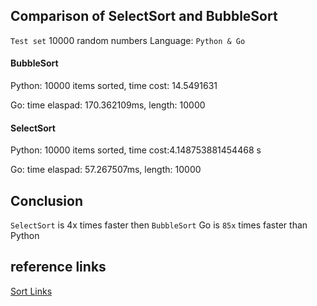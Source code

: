 ## Comparison of SelectSort and BubbleSort
`Test set` 10000 random numbers
Language: `Python & Go`

#### BubbleSort

Python: 10000 items sorted, time cost: 14.5491631

Go: time elaspad: 170.362109ms, length: 10000

#### SelectSort

Python: 10000 items sorted, time cost:4.148753881454468 s

Go: time elaspad: 57.267507ms, length: 10000

## Conclusion

`SelectSort` is 4x times faster then `BubbleSort`
Go is `85x` times faster than Python


## reference links
[Sort Links](https://www.geeksforgeeks.org/selection-sort/)
